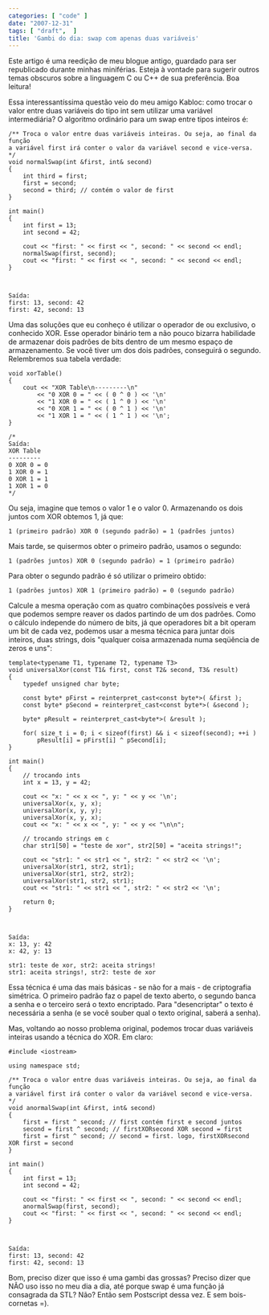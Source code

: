 ```yaml
---
categories: [ "code" ]
date: "2007-12-31"
tags: [ "draft",  ]
title: 'Gambi do dia: swap com apenas duas variáveis'
---
```

Este artigo é uma reedição de meu blogue antigo, guardado para ser republicado durante minhas miniférias. Esteja à vontade para sugerir outros temas obscuros sobre a linguagem C ou C++ de sua preferência. Boa leitura!

Essa interessantíssima questão veio do meu amigo Kabloc: como trocar o valor entre duas variáveis do tipo int sem utilizar uma variável intermediária? O algoritmo ordinário para um swap entre tipos inteiros é:

    /** Troca o valor entre duas variáveis inteiras. Ou seja, ao final da função
    a variável first irá conter o valor da variável second e vice-versa.
    */
    void normalSwap(int &first, int& second)
    {
    	int third = first;
    	first = second;
    	second = third; // contém o valor de first
    }
    
    int main()
    {
    	int first = 13;
    	int second = 42;
    
    	cout << "first: " << first << ", second: " << second << endl;
    	normalSwap(first, second);
    	cout << "first: " << first << ", second: " << second << endl;
    } 
    

    
    Saída:
    first: 13, second: 42
    first: 42, second: 13

Uma das soluções que eu conheço é utilizar o operador de ou exclusivo, o conhecido XOR. Esse operador binário tem a não pouco bizarra habilidade de armazenar dois padrões de bits dentro de um mesmo espaço de armazenamento. Se você tiver um dos dois padrões, conseguirá o segundo. Relembremos sua tabela verdade:

    void xorTable()
    {
    	cout << "XOR Table\n---------\n"
    		<< "0 XOR 0 = " << ( 0 ^ 0 ) << '\n'
    		<< "1 XOR 0 = " << ( 1 ^ 0 ) << '\n'
    		<< "0 XOR 1 = " << ( 0 ^ 1 ) << '\n'
    		<< "1 XOR 1 = " << ( 1 ^ 1 ) << '\n';
    } 
    
    /* 
    Saída:
    XOR Table
    ---------
    0 XOR 0 = 0
    1 XOR 0 = 1
    0 XOR 1 = 1
    1 XOR 1 = 0
    */
    

Ou seja, imagine que temos o valor 1 e o valor 0. Armazenando os dois juntos com XOR obtemos 1, já que:

    
    1 (primeiro padrão) XOR 0 (segundo padrão) = 1 (padrões juntos)

Mais tarde, se quisermos obter o primeiro padrão, usamos o segundo:

    
    1 (padrões juntos) XOR 0 (segundo padrão) = 1 (primeiro padrão)

Para obter o segundo padrão é só utilizar o primeiro obtido:

    
    1 (padrões juntos) XOR 1 (primeiro padrão) = 0 (segundo padrão)

Calcule a mesma operação com as quatro combinações possíveis e verá que podemos sempre reaver os dados partindo de um dos padrões. Como o cálculo independe do número de bits, já que operadores bit a bit operam um bit de cada vez, podemos usar a mesma técnica para juntar dois inteiros, duas strings, dois "qualquer coisa armazenada numa seqüência de zeros e uns":

    template<typename T1, typename T2, typename T3>
    void universalXor(const T1& first, const T2& second, T3& result)
    {
    	typedef unsigned char byte;
    
    	const byte* pFirst = reinterpret_cast<const byte*>( &first );
    	const byte* pSecond = reinterpret_cast<const byte*>( &second );
    
    	byte* pResult = reinterpret_cast<byte*>( &result );
    
    	for( size_t i = 0; i < sizeof(first) && i < sizeof(second); ++i )
    		pResult[i] = pFirst[i] ^ pSecond[i];
    }
    
    int main()
    {
    	// trocando ints
    	int x = 13, y = 42;
    
    	cout << "x: " << x << ", y: " << y << '\n';
    	universalXor(x, y, x);
    	universalXor(x, y, y);
    	universalXor(x, y, x);
    	cout << "x: " << x << ", y: " << y << "\n\n";
    
    	// trocando strings em c
    	char str1[50] = "teste de xor", str2[50] = "aceita strings!";
    
    	cout << "str1: " << str1 << ", str2: " << str2 << '\n';
    	universalXor(str1, str2, str1);
    	universalXor(str1, str2, str2);
    	universalXor(str1, str2, str1);
    	cout << "str1: " << str1 << ", str2: " << str2 << '\n';
    
    	return 0;
    } 
    

    
    Saída:
    x: 13, y: 42
    x: 42, y: 13
    
    str1: teste de xor, str2: aceita strings!
    str1: aceita strings!, str2: teste de xor

Essa técnica é uma das mais básicas - se não for a mais - de criptografia simétrica. O primeiro padrão faz o papel de texto aberto, o segundo banca a senha e o terceiro será o texto encriptado. Para "desencriptar" o texto é necessária a senha (e se você souber qual o texto original, saberá a senha).

Mas, voltando ao nosso problema original, podemos trocar duas variáveis inteiras usando a técnica do XOR. Em claro:

    #include <iostream>
    
    using namespace std;
    
    /** Troca o valor entre duas variáveis inteiras. Ou seja, ao final da função
    a variável first irá conter o valor da variável second e vice-versa.
    */
    void anormalSwap(int &first, int& second)
    {
    	first = first ^ second; // first contém first e second juntos
    	second = first ^ second; // firstXORsecond XOR second = first
    	first = first ^ second; // second = first. logo, firstXORsecond XOR first = second
    }
    
    int main()
    {
    	int first = 13;
    	int second = 42;
    
    	cout << "first: " << first << ", second: " << second << endl;
    	anormalSwap(first, second);
    	cout << "first: " << first << ", second: " << second << endl;
    } 
    

    
    Saída:
    first: 13, second: 42
    first: 42, second: 13

Bom, preciso dizer que isso é uma gambi das grossas? Preciso dizer que NÃO uso isso no meu dia a dia, até porque swap é uma função já consagrada da STL? Não? Então sem Postscript dessa vez. E sem bois-cornetas =).
